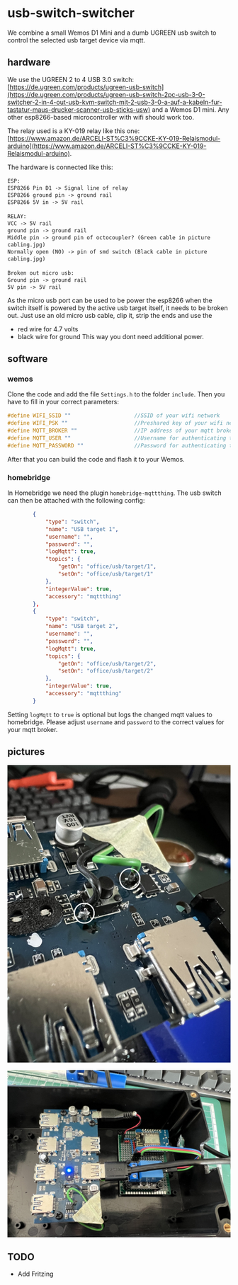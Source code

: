 # usb-switch-switcher

We combine a small Wemos D1 Mini and a dumb UGREEN usb switch to control the selected usb target device via mqtt.

## hardware

We use the UGREEN 2 to 4 USB 3.0 switch: [https://de.ugreen.com/products/ugreen-usb-switch](https://de.ugreen.com/products/ugreen-usb-switch-2pc-usb-3-0-switcher-2-in-4-out-usb-kvm-switch-mit-2-usb-3-0-a-auf-a-kabeln-fur-tastatur-maus-drucker-scanner-usb-sticks-usw) and a Wemos D1 mini. Any other esp8266-based microcontroller with wifi should work too.

The relay used is a KY-019 relay like this one: [https://www.amazon.de/ARCELI-ST%C3%9CCKE-KY-019-Relaismodul-arduino](https://www.amazon.de/ARCELI-ST%C3%9CCKE-KY-019-Relaismodul-arduino).

The hardware is connected like this:

```
ESP:
ESP8266 Pin D1 -> Signal line of relay
ESP8266 ground pin -> ground rail
ESP8266 5V in -> 5V rail

RELAY:
VCC -> 5V rail
ground pin -> ground rail
Middle pin -> ground pin of octocoupler? (Green cable in picture cabling.jpg)
Normally open (NO) -> pin of smd switch (Black cable in picture cabling.jpg)

Broken out micro usb:
Ground pin -> ground rail
5V pin -> 5V rail
```

As the micro usb port can be used to be power the esp8266 when the switch itself is powered by the active usb target itself, it needs to be broken out. Just use an old micro usb cable, clip it, strip the ends and use the
- red wire for 4.7 volts
- black wire for ground
This way you dont need additional power.

## software

### wemos

Clone the code and add the file `Settings.h` to the folder `include`. Then you have to fill in your correct parameters:

```cpp
#define WIFI_SSID ""                    //SSID of your wifi network
#define WIFI_PSK ""                     //Preshared key of your wifi network
#define MQTT_BROKER ""                  //IP address of your mqtt broker / homebridge
#define MQTT_USER ""                    //Username for authenticating to mqtt broker
#define MQTT_PASSWORD ""                //Password for authenticating to mqtt broker
```

After that you can build the code and flash it to your Wemos.

### homebridge

In Homebridge we need the plugin `homebridge-mqttthing`. The usb switch can then be attached with the following config:

```json
        {
            "type": "switch",
            "name": "USB target 1",
            "username": "",
            "password": "",
            "logMqtt": true,
            "topics": {
                "getOn": "office/usb/target/1",
                "setOn": "office/usb/target/1"
            },
            "integerValue": true,
            "accessory": "mqttthing"
        },
        {
            "type": "switch",
            "name": "USB target 2",
            "username": "",
            "password": "",
            "logMqtt": true,
            "topics": {
                "getOn": "office/usb/target/2",
                "setOn": "office/usb/target/2"
            },
            "integerValue": true,
            "accessory": "mqttthing"
        }
```

Setting `logMqtt` to `true` is optional but logs the changed mqtt values to homebridge. Please adjust `username` and `password` to the correct values for your mqtt broker.

## pictures

![Connection of bridge wires for relay](./resources/img/cabling.jpg)

![Full overview of complete solution](./resources/img/overview.jpg)

## TODO

- Add Fritzing